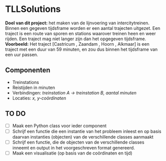 # TLLSolutions

**Doel van dit project:** het maken van de lijnvoering van intercitytreinen. Binnen een gegeven tijdsframe worden er een aantal trajecten uitgezet. Een traject is een route van sporen en stations waarover treinen heen en weer rijden. Een traject mag niet langer zijn dan het opgegeven tijdsframe.
**Voorbeeld:** Het traject [Castricum , Zaandam , Hoorn , Alkmaar] is een traject met een duur van 59 minuten, en zou dus binnen het tijdsframe van een uur passen.

## Componenten

- Treinstations
- Reistijden in minuten
- Verbindingen: *treinstation A -> treinstation B, aantal minuten*
- Locaties: *x, y-coördinaten*


## TO DO

- [ ] Maak een Python class voor ieder component
- [ ] Schrijf een functie die een instantie van het probleem inleest en op basis daarvan instanties (objecten) van de verschillende classes aanmaakt
- [ ] Schrijf een functie, die de objecten van de verschillende classes inneemt en output in het voorgeschreven format genereerd.
- [ ] Maak een visualisatie (op basis van de coördinaten en tijd)
